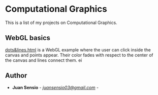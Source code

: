 # Computational Graphics
This is a list of my projects on Computational Graphics.

## WebGL basics

[dots&lines.html](https://juansensio.github.io/AIprojects/DI/CG/dots&lines.html) is a WebGL example where the user can click inside the canvas and
points appear. Their color fades with respect to the center of the canvas
and lines connect them. ei

## Author

* **Juan Sensio** - *juansensio03@gmail.com* -
